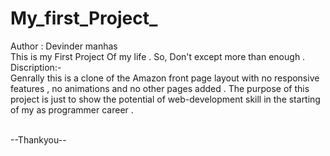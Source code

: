# My_first_Project_
Author : Devinder manhas
<br>
This is my First Project Of my life . So, Don't except more than enough .
<br>
Discription:-
<br>
    Genrally this is a clone of the Amazon front page layout with  no responsive features , no animations and no other pages added 
    . The purpose of this project is just to show the potential of web-development skill in the starting of my as programmer career .
    
    
<br>
    --Thankyou--


    




    